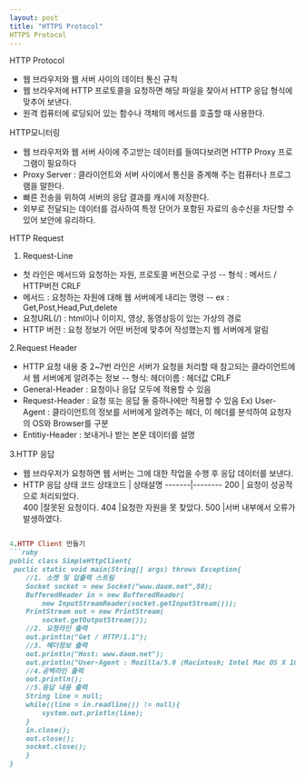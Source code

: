 ```yaml
---
layout: post
title: "HTTPS Protocol"
HTTPS Protocol
---
```



HTTP Protocol
- 웹 브라우저와 웹 서버 사이의 데이터 통신 규칙
- 웹 브라우저에 HTTP 프로토콜을 요청하면 해당 파일을 찾아서 HTTP 응답 형식에 맞추어 보낸다.
- 원격 컴퓨터에 로딩되어 있는 함수나 객체의 메서드를 호출할 때 사용한다.

HTTP모니터링
- 웹 브라우저와 웹 서버 사이에 주고받는 데이터를 들여다보려면 HTTP Proxy 프로그램이 필요하다
- Proxy Server : 클라이언트와 서버 사이에서 통신을 중계해 주는 컴퓨터나 프로그램을 말한다.
 - 빠른 전송을 위하여 서버의 응답 결과를 캐시에 저장한다.
 - 외부로 전달되는 데이터를 검사하여 특정 단어가 포함된 자료의 송수신을 차단할 수 있어 보안에 유리하다.

HTTP Request
1. Request-Line
- 첫 라인은 메서드와 요청하는 자원, 프로토콜 버전으로 구성
-- 형식 : 메서드 / HTTP버전 CRLF
- 메서드 : 요청하는 자원에 대해 웹 서버에게 내리는 명령
-- ex : Get,Post,Head,Put,delete
- 요청URL(/) : html이나 이미지, 영상, 동영상등이 있는 가상의 경로
- HTTP 버전 : 요청 정보가 어떤 버전에 맞추어 작성했는지 웹 서버에게 알림

2.Request Header
- HTTP 요청 내용 중 2~7번 라인은 서버가 요청을 처리할 때 참고되는 클라이언트에서 웹 서버에게 알려주는 정보
-- 형식: 헤더이름 : 헤더값 CRLF
- General-Header : 요청이나 응답 모두에 적용할 수 있음
- Request-Header : 요청 또는 응답 둘 중하나에만 적용할 수 있음
Ex) User-Agent : 클라이언트의 정보를 서버에게 알려주는 헤더, 이 헤더를 분석하여 요청자의 OS와 Browser를 구분
- Entitiy-Header : 보내거나 받는 본문 데이터를 설명

3.HTTP 응답
- 웹 브라우저가 요청하면 웹 서버는 그에 대한 작업을 수행 후 응답 데이터를 보낸다.
- HTTP 응답 상태 코드
    상태코드 | 상태설명 
    -------|--------
    200  | 요청이 성공적으로 처리되었다.  
    400   |잘못된 요청이다.
    404  |요청한 자원을 못 찾았다.
    500  |서버 내부에서 오류가 발생하였다.
```ruby

4.HTTP Client 만들기
```ruby
public class SimpleHttpClient{
 puclic static void main(String[] args) throws Exception{
    //1. 소켓 및 입출력 스트림
    Socket socket = new Socket("www.daum.net",80);
    BufferedReader in = new BufferedReader(
    	new InputStreamReader(socket.getInputStream()));
    PrintStream out = new PrintStream(
    	socket.getOutputStream());
    //2. 요청라인 출력
    out.println("Get / HTTP/1.1");
    //3. 헤더정보 출력
    out.println("Host: www.daum.net");
    out.println("User-Agent : Mozilla/5.0 (Macintosh; Intel Mac OS X 10_9_0)" + "AppleWebKit/537.36 (KHTML, like Gecko)" + "Chrome/30.0.1599.101 safari/537.36");
    //4.공백라인 출력
    out.println();
    //5.응답 내용 출력
    String line = null;
    while((line = in.readline()) != null){
    	system.out.println(line);
    }
    in.close();
    out.close();
    socket.close();
    }
}
```
